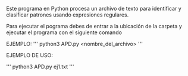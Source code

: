 Este programa en Python procesa un archivo de texto para identificar y clasificar patrones usando expresiones regulares.

Para ejecutar el pograma debes de entrar a la ubicación de la carpeta y ejecutar el programa con el siguiente comando 

EJEMPLO:
'''
	python3 APD.py <nombre_del_archivo> 
'''

EJEMPLO DE USO:

'''
    python3 APD.py ej1.txt
'''

